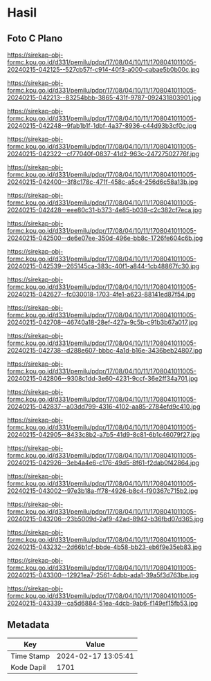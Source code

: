 # Hasil

## Foto C Plano

https://sirekap-obj-formc.kpu.go.id/d331/pemilu/pdpr/17/08/04/10/11/1708041011005-20240215-042125--527cb57f-c914-40f3-a000-cabae5b0b00c.jpg

https://sirekap-obj-formc.kpu.go.id/d331/pemilu/pdpr/17/08/04/10/11/1708041011005-20240215-042213--83254bbb-3865-431f-9787-092431803901.jpg

https://sirekap-obj-formc.kpu.go.id/d331/pemilu/pdpr/17/08/04/10/11/1708041011005-20240215-042248--9fab1b1f-1dbf-4a37-8936-c44d93b3cf0c.jpg

https://sirekap-obj-formc.kpu.go.id/d331/pemilu/pdpr/17/08/04/10/11/1708041011005-20240215-042322--cf77040f-0837-41d2-963c-24727502776f.jpg

https://sirekap-obj-formc.kpu.go.id/d331/pemilu/pdpr/17/08/04/10/11/1708041011005-20240215-042400--3f8c178c-471f-458c-a5c4-256d6c58a13b.jpg

https://sirekap-obj-formc.kpu.go.id/d331/pemilu/pdpr/17/08/04/10/11/1708041011005-20240215-042428--eee80c31-b373-4e85-b038-c2c382cf7eca.jpg

https://sirekap-obj-formc.kpu.go.id/d331/pemilu/pdpr/17/08/04/10/11/1708041011005-20240215-042500--de6e07ee-350d-496e-bb8c-1726fe604c6b.jpg

https://sirekap-obj-formc.kpu.go.id/d331/pemilu/pdpr/17/08/04/10/11/1708041011005-20240215-042539--265145ca-383c-40f1-a844-1cb48867fc30.jpg

https://sirekap-obj-formc.kpu.go.id/d331/pemilu/pdpr/17/08/04/10/11/1708041011005-20240215-042627--fc030018-1703-4fe1-a623-88141ed87f54.jpg

https://sirekap-obj-formc.kpu.go.id/d331/pemilu/pdpr/17/08/04/10/11/1708041011005-20240215-042708--46740a18-28ef-427a-9c5b-c91b3b67a017.jpg

https://sirekap-obj-formc.kpu.go.id/d331/pemilu/pdpr/17/08/04/10/11/1708041011005-20240215-042738--d288e607-bbbc-4a1d-b16e-3436beb24807.jpg

https://sirekap-obj-formc.kpu.go.id/d331/pemilu/pdpr/17/08/04/10/11/1708041011005-20240215-042806--9308c1dd-3e60-4231-9ccf-36e2ff34a701.jpg

https://sirekap-obj-formc.kpu.go.id/d331/pemilu/pdpr/17/08/04/10/11/1708041011005-20240215-042837--a03dd799-4316-4102-aa85-2784efd9c410.jpg

https://sirekap-obj-formc.kpu.go.id/d331/pemilu/pdpr/17/08/04/10/11/1708041011005-20240215-042905--8433c8b2-a7b5-41d9-8c81-6b1c46079f27.jpg

https://sirekap-obj-formc.kpu.go.id/d331/pemilu/pdpr/17/08/04/10/11/1708041011005-20240215-042926--3eb4a4e6-c176-49d5-8f61-f2dab0f42864.jpg

https://sirekap-obj-formc.kpu.go.id/d331/pemilu/pdpr/17/08/04/10/11/1708041011005-20240215-043002--97e3b18a-ff78-4926-b8c4-f90367c715b2.jpg

https://sirekap-obj-formc.kpu.go.id/d331/pemilu/pdpr/17/08/04/10/11/1708041011005-20240215-043206--23b5009d-2af9-42ad-8942-b36fbd07d365.jpg

https://sirekap-obj-formc.kpu.go.id/d331/pemilu/pdpr/17/08/04/10/11/1708041011005-20240215-043232--2d66b1cf-bbde-4b58-bb23-eb6f9e35eb83.jpg

https://sirekap-obj-formc.kpu.go.id/d331/pemilu/pdpr/17/08/04/10/11/1708041011005-20240215-043300--12921ea7-2561-4dbb-ada1-39a5f3d763be.jpg

https://sirekap-obj-formc.kpu.go.id/d331/pemilu/pdpr/17/08/04/10/11/1708041011005-20240215-043339--ca5d6884-51ea-4dcb-9ab6-f149ef15fb53.jpg


## Metadata

| Key        | Value               |
| ---------- | ------------------- |
| Time Stamp | 2024-02-17 13:05:41 |
| Kode Dapil | 1701                |



